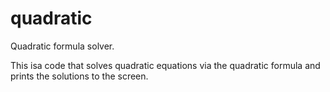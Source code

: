 # quadratic
Quadratic formula solver.

This isa code that solves quadratic equations via the quadratic formula and prints the solutions to the screen.
